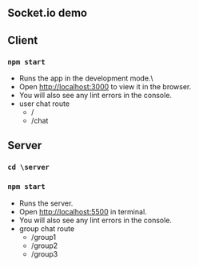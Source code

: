 ## Socket.io demo

## Client
### `npm start`
- Runs the app in the development mode.\
- Open [http://localhost:3000](http://localhost:3000) to view it in the browser.
- You will also see any lint errors in the console.
- user chat route
  - /
  - /chat

## Server
### `cd \server`
### `npm start`
- Runs the server.
- Open [http://localhost:5500](http://localhost:5500) in terminal.
- You will also see any lint errors in the console.
- group chat route
  - /group1
  - /group2
  - /group3